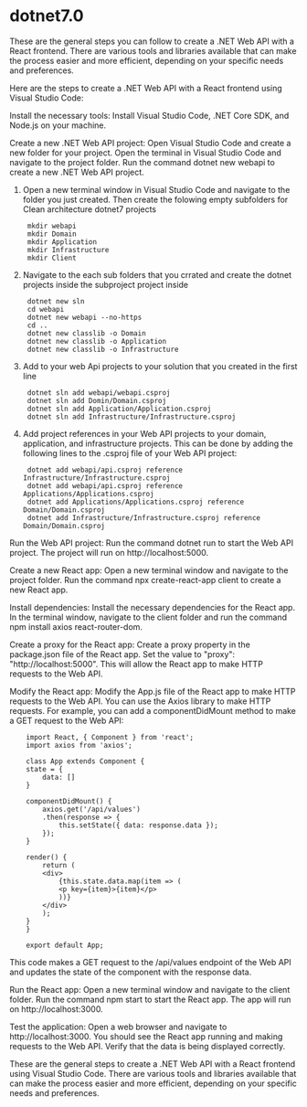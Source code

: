 # dotnet7.0
These are the general steps you can follow to create a .NET Web API with a React frontend. There are various tools and libraries available that can make the process easier and more efficient, depending on your specific needs and preferences.

Here are the steps to create a .NET Web API with a React frontend using Visual Studio Code:

Install the necessary tools: Install Visual Studio Code, .NET Core SDK, and Node.js on your machine.

Create a new .NET Web API project: Open Visual Studio Code and create a new folder for your project. Open the terminal in Visual Studio Code and navigate to the project folder. Run the command dotnet new webapi to create a new .NET Web API project.
1. Open a new terminal window in Visual Studio Code and navigate to the folder you just created. Then create the folowing empty subfolders for Clean architecture dotnet7 projects

        mkdir webapi
        mkdir Domain
        mkdir Application
        mkdir Infrastructure
        mkdir Client 

2. Navigate to the each sub folders that you crrated and create the dotnet projects inside the subproject project inside

        dotnet new sln  
        cd webapi
        dotnet new webapi --no-https
        cd ..
        dotnet new classlib -o Domain
        dotnet new classlib -o Application
        dotnet new classlib -o Infrastructure
3. Add to your web Api projects to your solution that you created in the first line 

        dotnet sln add webapi/webapi.csproj 
        dotnet sln add Domin/Domain.csproj 
        dotnet sln add Application/Application.csproj 
        dotnet sln add Infrastructure/Infrastructure.csproj 

4. Add project references in your Web API projects to your domain, application, and infrastructure projects. This can be done by adding the following lines to the .csproj file of your Web API project:

        dotnet add webapi/api.csproj reference Infrastructure/Infrastructure.csproj
        dotnet add webapi/api.csproj reference Applications/Applications.csproj
        dotnet add Applications/Applications.csproj reference Domain/Domain.csproj
        dotnet add Infrastructure/Infrastructure.csproj reference Domain/Domain.csproj


Run the Web API project: Run the command dotnet run to start the Web API project. The project will run on http://localhost:5000.

Create a new React app: Open a new terminal window and navigate to the project folder. Run the command npx create-react-app client to create a new React app.

Install dependencies: Install the necessary dependencies for the React app. In the terminal window, navigate to the client folder and run the command npm install axios react-router-dom.

Create a proxy for the React app: Create a proxy property in the package.json file of the React app. Set the value to "proxy": "http://localhost:5000". This will allow the React app to make HTTP requests to the Web API.

Modify the React app: Modify the App.js file of the React app to make HTTP requests to the Web API. You can use the Axios library to make HTTP requests. For example, you can add a componentDidMount method to make a GET request to the Web API:

        import React, { Component } from 'react';
        import axios from 'axios';

        class App extends Component {
        state = {
            data: []
        }

        componentDidMount() {
            axios.get('/api/values')
            .then(response => {
                this.setState({ data: response.data });
            });
        }

        render() {
            return (
            <div>
                {this.state.data.map(item => (
                <p key={item}>{item}</p>
                ))}
            </div>
            );
        }
        }

        export default App;
This code makes a GET request to the /api/values endpoint of the Web API and updates the state of the component with the response data.

Run the React app: Open a new terminal window and navigate to the client folder. Run the command npm start to start the React app. The app will run on http://localhost:3000.

Test the application: Open a web browser and navigate to http://localhost:3000. You should see the React app running and making requests to the Web API. Verify that the data is being displayed correctly.

These are the general steps to create a .NET Web API with a React frontend using Visual Studio Code. There are various tools and libraries available that can make the process easier and more efficient, depending on your specific needs and preferences.